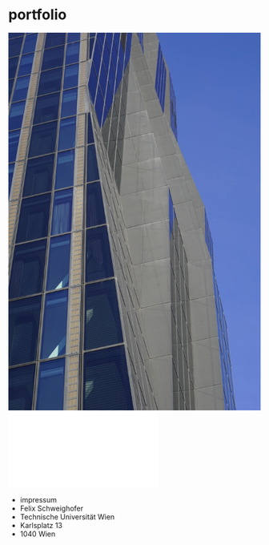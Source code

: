 # portfolio

![DC Tower](./assets/images/DSC4463.png)
![Flashing Lights](/assets/pdfs/flashing_lights.pdf)

- impressum
- Felix Schweighofer
- Technische Universität Wien
- Karlsplatz 13
- 1040 Wien
